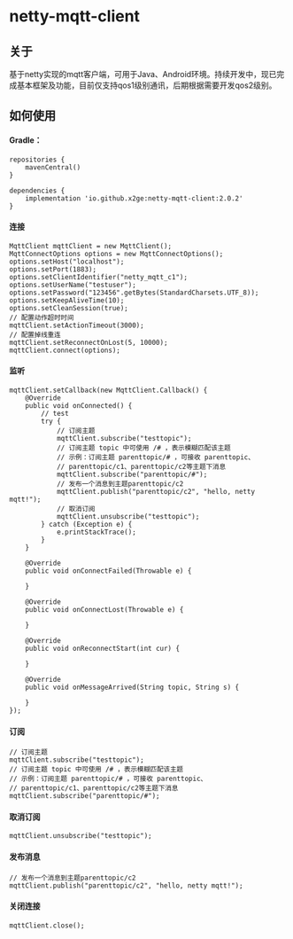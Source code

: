 # netty-mqtt-client

## 关于

基于netty实现的mqtt客户端，可用于Java、Android环境。持续开发中，现已完成基本框架及功能，目前仅支持qos1级别通讯，后期根据需要开发qos2级别。

## 如何使用

#### Gradle：

    repositories {
        mavenCentral()
    }
    
    dependencies {
        implementation 'io.github.x2ge:netty-mqtt-client:2.0.2'
    }

#### 连接

    MqttClient mqttClient = new MqttClient();
    MqttConnectOptions options = new MqttConnectOptions();
    options.setHost("localhost");
    options.setPort(1883);
    options.setClientIdentifier("netty_mqtt_c1");
    options.setUserName("testuser");
    options.setPassword("123456".getBytes(StandardCharsets.UTF_8));
    options.setKeepAliveTime(10);
    options.setCleanSession(true);
    // 配置动作超时时间
    mqttClient.setActionTimeout(3000);
    // 配置掉线重连
    mqttClient.setReconnectOnLost(5, 10000);
    mqttClient.connect(options);

#### 监听

    mqttClient.setCallback(new MqttClient.Callback() {
        @Override
        public void onConnected() {
            // test
            try {
                // 订阅主题
                mqttClient.subscribe("testtopic");
                // 订阅主题 topic 中可使用 /# ，表示模糊匹配该主题
                // 示例：订阅主题 parenttopic/# ，可接收 parenttopic、
                // parenttopic/c1、parenttopic/c2等主题下消息
                mqttClient.subscribe("parenttopic/#");
                // 发布一个消息到主题parenttopic/c2
                mqttClient.publish("parenttopic/c2", "hello, netty mqtt!");
                // 取消订阅
                mqttClient.unsubscribe("testtopic");
            } catch (Exception e) {
                e.printStackTrace();
            }
        }

        @Override
        public void onConnectFailed(Throwable e) {

        }

        @Override
        public void onConnectLost(Throwable e) {

        }

        @Override
        public void onReconnectStart(int cur) {

        }

        @Override
        public void onMessageArrived(String topic, String s) {

        }
    });

#### 订阅

    // 订阅主题
    mqttClient.subscribe("testtopic");
    // 订阅主题 topic 中可使用 /# ，表示模糊匹配该主题
    // 示例：订阅主题 parenttopic/# ，可接收 parenttopic、
    // parenttopic/c1、parenttopic/c2等主题下消息
    mqttClient.subscribe("parenttopic/#");

#### 取消订阅

    mqttClient.unsubscribe("testtopic");

#### 发布消息

    // 发布一个消息到主题parenttopic/c2
    mqttClient.publish("parenttopic/c2", "hello, netty mqtt!");

#### 关闭连接

    mqttClient.close();	